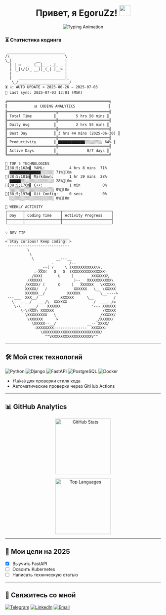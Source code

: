 <h1 align="center"> 
  Привет, я EgoruZz!
  <img src="https://media.giphy.com/media/hvRJCLFzcasrR4ia7z/giphy.gif" width="35px"/>
</h1>

<p align="center">
  <img src="https://readme-typing-svg.demolab.com?font=Fira+Code&size=30&duration=4000&color=62E200&center=true&vCenter=true&width=700&lines=Frontend+Developer+%E2%80%A2+Tech+Writer&pause=0" alt="Typing Animation" />
</p>

### ⏳ Статистика кодинга
```text
 __________________________
/\                         \
\_|           __           |
  | | o   _  (__|_ _._|_ _ |
  | |_|\/(/_ __)|_(_| |__> |
  |                        |
  |   _____________________|_
   \_/_______________________/
⏳ 📈 AUTO UPDATE » 2025-06-26 → 2025-07-03
🔄 Last sync: 2025-07-03 13:01 (MSK)

╔══════════════════════════════════════════════╗
║            📊 CODING ANALYTICS               ║
╠══════════════════════╦═══════════════════════╣
║ Total Time          ║         5 hrs 50 mins ║
╠══════════════════════╬═══════════════════════╣
║ Daily Avg           ║         2 hrs 55 mins ║
╠══════════════════════╬═══════════════════════╣
║ Best Day            ║ 3 hrs 44 mins (2025-06-30) ║
╠══════════════════════╬═══════════════════════╣
║ Productivity        ║ ▇▇▇▇▇▇▇▇▇▇▇▇░░░░░░░░ 64% ║
╠══════════════════════╬═══════════════════════╣
║ Active Days         ║              0/7 days ║
╚══════════════════════╩═══════════════════════╝

🌈 TOP 5 TECHNOLOGIES
[38;5;162m▌ YAML:           4 hrs 8 mins  71%
  ▇▇▇▇▇▇▇▇▇▇▇▇▇▇░░░░░░ 71%[0m
[38;5;181m▌ Markdown:       1 hr 39 mins  28%
  ▇▇▇▇▇░░░░░░░░░░░░░░░ 28%[0m
[38;5;176m▌ C++:            1 min          0%
  ░░░░░░░░░░░░░░░░░░░░ 0%[0m
[38;5;197m▌ Git Config:     0 secs         0%
  ░░░░░░░░░░░░░░░░░░░░ 0%[0m

📅 WEEKLY ACTIVITY
┌───────┬────────────────┬──────────────────────┐
│ Day   │ Coding Time    │ Activity Progress    │
├───────┼────────────────┼──────────────────────┤
└───────┴────────────────┴──────────────────────┘

💡 DEV TIP
 ____________________________
< Stay curious! Keep coding! >
 ----------------------------
          \
           \
            \          __---__
                    _-       /--______
               __--( /     \ )XXXXXXXXXXX\v.
             .-XXX(   O   O  )XXXXXXXXXXXXXXX-
            /XXX(       U     )        XXXXXXX\
          /XXXXX(              )--_  XXXXXXXXXXX\
         /XXXXX/ (      O     )   XXXXXX   \XXXXX\
         XXXXX/   /            XXXXXX   \__ \XXXXX
         XXXXXX__/          XXXXXX         \__---->
 ---___  XXX__/          XXXXXX      \__         /
   \-  --__/   ___/\  XXXXXX            /  ___--/=
    \-\    ___/    XXXXXX              '--- XXXXXX
       \-\/XXX\ XXXXXX                      /XXXXX
         \XXXXXXXXX   \                    /XXXXX/
          \XXXXXX      >                 _/XXXXX/
            \XXXXX--__/              __-- XXXX/
             -XXXXXXXX---------------  XXXXXX-
                \XXXXXXXXXXXXXXXXXXXXXXXXXX/
                  ""VXXXXXXXXXXXXXXXXXXV""
```
---

## 🛠 Мой стек технологий

![Python](https://img.shields.io/badge/-Python-3776AB?logo=python&logoColor=white)
![Django](https://img.shields.io/badge/-Django-092E20?logo=django&logoColor=white)
![FastAPI](https://img.shields.io/badge/-FastAPI-009688?logo=fastapi&logoColor=white)
![PostgreSQL](https://img.shields.io/badge/-PostgreSQL-4169E1?logo=postgresql&logoColor=white)
![Docker](https://img.shields.io/badge/-Docker-2496ED?logo=docker&logoColor=white)

- `flake8` для проверки стиля кода
- Автоматические проверки через GitHub Actions

---

## 📊 GitHub Analytics

<div align="center">
  <!-- Основная статистика с улучшенной обработкой ошибок -->
  <picture>
    <source
      srcset="https://github-readme-stats-sigma-five.vercel.app/api?username=EgoruZz&show_icons=true&count_private=true&disable_animations=true&include_all_commits=false"
      media="(prefers-color-scheme: light)"
    />
    <img 
      src="https://github-readme-stats-sigma-five.vercel.app/api?username=EgoruZz&show_icons=true&count_private=true&disable_animations=true" 
      height="180em"
      alt="GitHub Stats"
      onerror="this.onerror=null;this.src='https://github-profile-summary-cards.vercel.app/api/cards/stats?username=EgoruZz&theme=github'"
    />
  </picture>

  <!-- Топ языков с улучшенной фильтрацией -->
  <img
    src="https://github-readme-stats-sigma-five.vercel.app/api/top-langs/?username=EgoruZz&layout=compact&exclude_repo=README-STATS,starter-templates&langs_count=8&count_private=true"
    height="180em"
    alt="Top Languages"
    onerror="this.onerror=null;this.src='https://github-profile-summary-cards.vercel.app/api/cards/repos-per-language?username=EgoruZz&theme=github'"
  />
</div>

---

## 🎯 Мои цели на 2025
- [x] Выучить FastAPI
- [ ] Освоить Kubernetes
- [ ] Написать техническую статью

---

## 🤝 Свяжитесь со мной
[![Telegram](https://img.shields.io/badge/Telegram-@ваш_ник-26A5E4?logo=telegram)](https://t.me/your_username)
[![LinkedIn](https://img.shields.io/badge/LinkedIn-Ваше_Имя-0A66C2?logo=linkedin)](https://linkedin.com/in/your_username)
[![Email](https://img.shields.io/badge/Email-ваш@email.com-EA4335?logo=gmail)](mailto:ваш@email.com)
